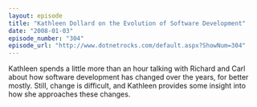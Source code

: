 ```yaml
---
layout: episode
title: "Kathleen Dollard on the Evolution of Software Development"
date: "2008-01-03"
episode_number: "304"
episode_url: "http://www.dotnetrocks.com/default.aspx?ShowNum=304"
---
```


Kathleen spends a little more than an hour talking with Richard and Carl about how software development has changed over the years, for better mostly. Still, change is difficult, and Kathleen provides some insight into how she approaches these changes.
